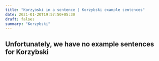 ```yaml
---
title: "Korzybski in a sentence | Korzybski example sentences"
date: 2021-01-20T19:57:50+05:30
draft: falses
summary: "Korzybski"
---
```

## Unfortunately, we have no example sentences for Korzybski                 
